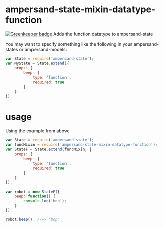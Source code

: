 # ampersand-state-mixin-datatype-function

[![Greenkeeper badge](https://badges.greenkeeper.io/cdaringe/ampersand-state-mixin-datatype-function.svg)](https://greenkeeper.io/)
Adds the function datatype to ampersand-state

You may want to specify something like the following in your ampersand-states or ampersand-models:

```js
var State = require('ampersand-state');
var MyState = State.extend({
    props: {
        beep: {
            type: 'function',
            required: true
        }
    }
});
```

# usage
Using the example from above
```js
var State = require('ampersand-state');
var funcMixin = require('ampersand-state-mixin-datatype-function');
var StateF = State.extend(funcMixin, {
    props: {
        beep: {
            type: 'function',
            required: true
        }
    }
});

var robot = new StateF({
    beep: function() {
        console.log('bop');
    }
});

robot.beep(); //=> 'bop'
```
